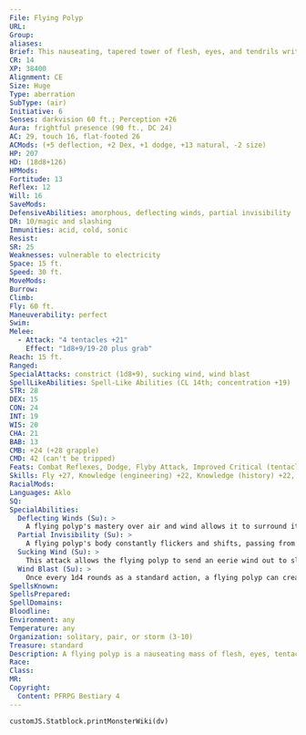 ```yaml
---
File: Flying Polyp
URL: 
Group: 
aliases: 
Brief: This nauseating, tapered tower of flesh, eyes, and tendrils writhes midair, surrounded by a strange vortex of sucking wind.
CR: 14
XP: 38400
Alignment: CE
Size: Huge
Type: aberration
SubType: (air)
Initiative: 6
Senses: darkvision 60 ft.; Perception +26
Aura: frightful presence (90 ft., DC 24)
AC: 29, touch 16, flat-footed 26
ACMods: (+5 deflection, +2 Dex, +1 dodge, +13 natural, -2 size)
HP: 207
HD: (18d8+126)
HPMods: 
Fortitude: 13
Reflex: 12
Will: 16
SaveMods: 
DefensiveAbilities: amorphous, deflecting winds, partial invisibility
DR: 10/magic and slashing
Immunities: acid, cold, sonic
Resist: 
SR: 25
Weaknesses: vulnerable to electricity
Space: 15 ft.
Speed: 30 ft.
MoveMods: 
Burrow: 
Climb: 
Fly: 60 ft.
Maneuverability: perfect
Swim: 
Melee: 
  - Attack: "4 tentacles +21"
    Effect: "1d8+9/19-20 plus grab"
Reach: 15 ft.
Ranged: 
SpecialAttacks: constrict (1d8+9), sucking wind, wind blast
SpellLikeAbilities: Spell-Like Abilities (CL 14th; concentration +19)   At Will-alter windsAPG, gust of wind (DC 17), whispering wind, wind walk   3/day-control winds (DC 20), river of windAPG (DC 19), wind wall   1/day-control weather, whirlwind (DC 23)
STR: 28
DEX: 15
CON: 24
INT: 19
WIS: 20
CHA: 21
BAB: 13
CMB: +24 (+28 grapple)
CMD: 42 (can't be tripped)
Feats: Combat Reflexes, Dodge, Flyby Attack, Improved Critical (tentacle), Improved Initiative, Mobility, Power Attack, Vital Strike, Weapon Focus (tentacle)
Skills: Fly +27, Knowledge (engineering) +22, Knowledge (history) +22, Knowledge (nature) +22, Perception +26, Spellcraft +25, Stealth +15, Use Magic Device +23
RacialMods: 
Languages: Aklo
SQ: 
SpecialAbilities:
  Deflecting Winds (Su): >
    A flying polyp's mastery over air and wind allows it to surround itself with blasts of precisely aimed gusts, granting the creature a +5 deflection bonus to its Armor Class and a +4 resistance bonus on Reflex saving throws.
  Partial Invisibility (Su): >
    A flying polyp's body constantly flickers and shifts, passing from visibility to invisibility in a seemingly random pattern and often not wholly at once, leaving the creature's body in what appear to be multiple sections. This ability, combined with the flying polyp's amorphous, elastic form, makes it difficult to target the creature, granting it a 20% miss chance against all attacks. By concentrating, a flying polyp can become fully invisible.
  Sucking Wind (Su): >
    This attack allows the flying polyp to send an eerie wind out to slow and eventually stop a creature's escape. The wind itself isn't particularly strong, but it creates a peculiar sucking sensation as if it were attempting to pull creatures back toward the flying polyp. Activating this ability is a full-round action, and it must concentrate each round to maintain the effect. The sucking wind manifests as a 100-foot-radius spread, with the flying polyp at the center. Each round the polyp maintains concentration, the sucking wind's radius increases by 100 feet, to a maximum radius of a mile. A flying polyp can detect creatures within this area via tremorsense. As a free action, it can increase the effects of the sucking wind on up to five different creatures within the area at one time. Each targeted creature must succeed at a DC 26 Fortitude save each round it remains in the area of the sucking wind or it is slowed until it leaves the area. A creature already under the effects of any slowing effect (such as from this sucking wind or a slow spell) that fails this save is held in place for 1 round-it is not helpless, but cannot move via any means. Freedom of movement protects against the effects of the sucking wind, and control winds negates its effects in the area of effect of the control winds spell. Natural windstorms or other powerful winds have no effect on a sucking wind. A flying polyp can activate a sucking wind once per day, and can maintain concentration on the effect for up to an hour. The save DC is Constitution-based.
  Wind Blast (Su): >
    Once every 1d4 rounds as a standard action, a flying polyp can create a powerful blast of wind at a range of up to 120 feet. This blast of wind creates a sudden explosion of flesh-scouring wind in a 30-foot-radius burst. All creatures within this area take 14d6 points of bludgeoning damage, with a successful DC 26 Reflex save halving the damage. In addition, these winds can check or blow away creatures as if they were tornado-strength winds (Pathfinder RPG Core Rulebook 439). The save DC is Constitution-based.
SpellsKnown: 
SpellsPrepared: 
SpellDomains: 
Bloodline: 
Environment: any
Temperature: any
Organization: solitary, pair, or storm (3-10)
Treasure: standard
Description: A flying polyp is a nauseating mass of flesh, eyes, tentacles, and mouths. A typical flying polyp measures 30 feet in length but is unusually light for its size, weighing no more than 2,000 pounds. These creatures seem to have no maximum lifespan, but their violent, warlike nature ensures that death eventually occurs-even if it takes eons for the polyp to encounter something capable of defeating it.  A flying polyp is a physical being, but one composed of material strangely unlike the flesh that garbs most living creatures. While the stuff that makes up the exterior of a flying polyp's body might seem similar to ordinary flesh, it often behaves in ways that should be impossible. The material seems to fade in and out of visibility, almost at random, at points becoming transparent enough that the nauseating inner workings of the thing's body are laid bare. Although the polyp feels moist and damp to the touch, what might serve as blood in other creatures behaves more like strange vortices of wind within a flying polyp's body. When wounded, its damaged flesh does not bleed so much as whistle and gust. A flying polyp's association with wind goes far beyond the strange storms that surge through what pass as veins and arteries in its massive body. These creatures have a remarkable ability to control the air around them, both via a wide array of spell-like abilities and through the use of potent supernatural powers. They do not wield tools or weapons as a rule, instead using their mastery of the winds themselves to wage war and build their grim cities, scouring towers and chambers out of basalt with precise blasts of sand-laden wind. Although flying polyps display some of the features of other sentient races, particularly in their habit of building cities (although these towering settlements usually incorporate architectural features that most other races find awkward and unsettling), in other areas they seem strangely primitive or uninterested. They are as aberrant in mind and philosophy as they are in physical form. For example, they seem to have neither a name for their own race, nor a language to call their own. Their cities, while bewildering in their vast scale, seem to serve little purpose other than to unnerve, for flying polyps do not engage in trade or politics or other social constructs. The primary exception to this, to the detriment of other creatures unfortunate enough to dwell in regions claimed by flying polyps, is war. Flying polyps excel at genocide, using their mastery over wind to scour clean entire cities and civilizations when they come upon them. Some among their kind can even travel to other planets by bringing with them a sizable sphere of purloined wind to carry them aloft and sustain them, and with this power they lead armies from planet to planet as necessary, relentlessly tracking their chosen enemies across worlds. Every so often, flying polyps encounter a race that is their equal in war, and on some worlds, they still endure the humiliation of these ancient defeats after being imprisoned in extensive underground chambers where they are cut off from the outside world. Yet flying polyps are long-lived, and should unforeseen tectonic events creates new exit to their prison chambers, lost in the forgotten corners of those planets' depths, they emerge with unabated fury to seek revenge against the enemies who dared humiliate them so.
Race: 
Class: 
MR: 
Copyright:
  Content: PFRPG Bestiary 4
---
```

```dataviewjs
customJS.Statblock.printMonsterWiki(dv)
```
